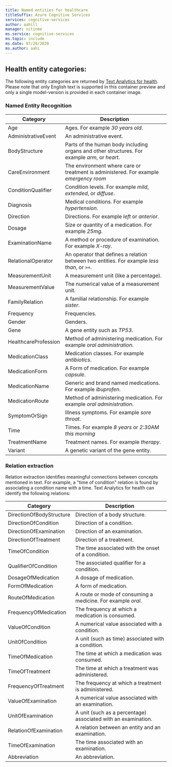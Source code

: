 ```yaml
---
title: Named entities for healthcare
titleSuffix: Azure Cognitive Services
services: cognitive-services
author: aahill
manager: nitinme
ms.service: cognitive-services
ms.topic: include 
ms.date: 07/28/2020
ms.author: aahi
---
```


## Health entity categories:

The following entity categories are returned by [Text Analytics for health](../../how-tos/text-analytics-for-health.md).  Please note that only English text is supported in this container preview and only a single model-version is provided in each container image.

### Named Entity Recognition

|Category  |Description   |
|----------|--------------|
| Age | Ages. For example *30 years old*. |
| AdministrativeEvent | An administrative event. |
| BodyStructure | Parts of the human body including organs and other structures. For example *arm*, or *heart*. | 
| CareEnvironment | The environment where care or treatment is administered. For example *emergency room* | 
| ConditionQualifier | Condition levels. For example *mild*, *extended*, or *diffuse*. | 
| Diagnosis | Medical conditions. For example *hypertension*. | 
| Direction | Directions. For example *left* or *anterior*. | 
| Dosage | Size or quantity of a medication. For example *25mg*.  | 
| ExaminationName | A method or procedure of examination. For example *X-ray*. | 
| RelationalOperator | An operator that defines a relation between two entities. For example *less than*, or `>=`.  | 
| MeasurementUnit | A measurement unit (like a percentage). | 
| MeasurementValue | The numerical value of a measurement unit. | 
| FamilyRelation | A familial relationship. For example *sister*.  | 
| Frequency | Frequencies.   | 
| Gender | Genders. | 
| Gene | A gene entity such as *TP53*.   | 
| HealthcareProfession | Method of administering medication. For example *oral administration*. | 
| MedicationClass | Medication classes. For example *antibiotics*.  | 
| MedicationForm | A Form of medication. For example *capsule*. | 
| MedicationName  | Generic and brand named medications. For example *ibuprofen*. | 
| MedicationRoute | Method of administering medication. For example *oral administration*. | 
| SymptomOrSign  | Illness symptoms. For example *sore throat*. | 
| Time | Times. For example *8 years* or *2:30AM this morning* |
| TreatmentName  | Treatment names. For example *therapy*. | 
| Variant | A genetic variant of the gene entity. | 

### Relation extraction

Relation extraction identifies meaningful connections between concepts mentioned in text. For example, a "time of condition" relation is found by associating a condition name with a time. Text Analytics for health can identify the following relations:

|Category  |Description   |
|----------|--------------|
| DirectionOfBodyStructure | Direction of a body structure. |
| DirectionOfCondition | Direction of a condition. |
| DirectionOfExamination | Direction of an examination. |
| DirectionOfTreatment | Direction of a treatment. |
| TimeOfCondition | The time associated with the onset of a condition. |
| QualifierOfCondition | The associated qualifier for a condition. |
| DosageOfMedication | A dosage of medication. |
| FormOfMedication | A form of medication. |
| RouteOfMedication | A route or mode of consuming a medicine. For example *oral*. |
| FrequencyOfMedication | The frequency at which a medication is consumed. | 
| ValueOfCondition | A numerical value associated with a condition. |
| UnitOfCondition | A unit (such as time) associated with a condition. |
| TimeOfMedication | The time at which a medication was consumed. |
| TimeOfTreatment | The time at which a treatment was administered. | 
| FrequencyOfTreatment | The frequency at which a treatment is administered. |
| ValueOfExamination | A numerical value associated with an examination. | 
| UnitOfExamination | A unit (such as a percentage) associated with an examination. |
| RelationOfExamination | A relation between an entity and an examination. | 
| TimeOfExamination | The time associated with an examination. |
| Abbreviation | An abbreviation.  | 
